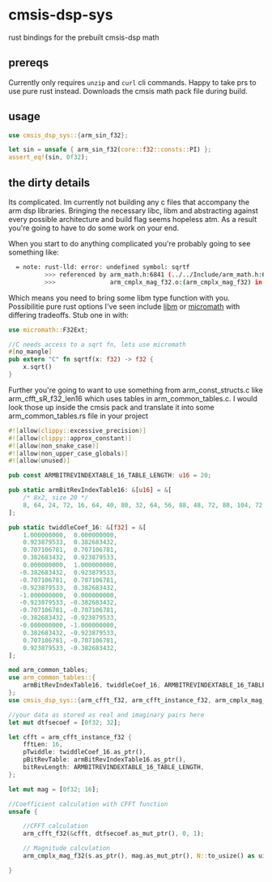 # cmsis-dsp-sys

rust bindings for the prebuilt cmsis-dsp math

## prereqs

Currently only requires `unzip` and `curl` cli commands. Happy to take prs to use pure rust instead. Downloads the cmsis math pack file during build.

## usage

```rust
use cmsis_dsp_sys::{arm_sin_f32};

let sin = unsafe { arm_sin_f32(core::f32::consts::PI) };
assert_eq!(sin, 0f32);
```

## the dirty details

Its complicated. Im currently not building any c files that accompany the arm dsp libraries. Bringing the necessary libc, libm and abstracting against every possible architecture and build flag seems hopeless atm. As a result you're going to have to do some work on your end.

When you start to do anything complicated you're probably going to see something like:

```bash
  = note: rust-lld: error: undefined symbol: sqrtf
          >>> referenced by arm_math.h:6841 (../../Include/arm_math.h:6841)
          >>>               arm_cmplx_mag_f32.o:(arm_cmplx_mag_f32) in archive /home/jacob/Downloads/dsp-discoveryf4-rust/lab4/libarm_cortexM4lf_math.a
```

Which means you need to bring some libm type function with you. Possibilitie pure rust options I've seen include [libm](https://github.com/rust-lang/libm) or [micromath](https://github.com/NeoBirth/micromath) with differing tradeoffs. Stub one in with:

```rust
use micromath::F32Ext;

//C needs access to a sqrt fn, lets use micromath
#[no_mangle]
pub extern "C" fn sqrtf(x: f32) -> f32 {
    x.sqrt()
}
```

Further you're going to want to use something from arm_const_structs.c like arm_cfft_sR_f32_len16 which uses tables in arm_common_tables.c. I would look those up inside the cmsis pack and translate it into some arm_common_tables.rs file in your project

```rust
#![allow(clippy::excessive_precision)]
#![allow(clippy::approx_constant)]
#![allow(non_snake_case)]
#![allow(non_upper_case_globals)]
#![allow(unused)]

pub const ARMBITREVINDEXTABLE_16_TABLE_LENGTH: u16 = 20;

pub static armBitRevIndexTable16: &[u16] = &[
    /* 8x2, size 20 */
    8, 64, 24, 72, 16, 64, 40, 80, 32, 64, 56, 88, 48, 72, 88, 104, 72, 96, 104, 112,
];

pub static twiddleCoef_16: &[f32] = &[
    1.000000000,  0.000000000,
    0.923879533,  0.382683432,
    0.707106781,  0.707106781,
    0.382683432,  0.923879533,
    0.000000000,  1.000000000,
   -0.382683432,  0.923879533,
   -0.707106781,  0.707106781,
   -0.923879533,  0.382683432,
   -1.000000000,  0.000000000,
   -0.923879533, -0.382683432,
   -0.707106781, -0.707106781,
   -0.382683432, -0.923879533,
   -0.000000000, -1.000000000,
    0.382683432, -0.923879533,
    0.707106781, -0.707106781,
    0.923879533, -0.382683432,
];
```

```rust
mod arm_common_tables;
use arm_common_tables::{
    armBitRevIndexTable16, twiddleCoef_16, ARMBITREVINDEXTABLE_16_TABLE_LENGTH,
};
use cmsis_dsp_sys::{arm_cfft_f32, arm_cfft_instance_f32, arm_cmplx_mag_f32};

//your data as stored as real and imaginary pairs here
let mut dtfsecoef = [0f32; 32];

let cfft = arm_cfft_instance_f32 {
    fftLen: 16,
    pTwiddle: twiddleCoef_16.as_ptr(),
    pBitRevTable: armBitRevIndexTable16.as_ptr(),
    bitRevLength: ARMBITREVINDEXTABLE_16_TABLE_LENGTH,
};

let mut mag = [0f32; 16];

//Coefficient calculation with CFFT function
unsafe {

    //CFFT calculation
    arm_cfft_f32(&cfft, dtfsecoef.as_mut_ptr(), 0, 1);

    // Magnitude calculation
    arm_cmplx_mag_f32(s.as_ptr(), mag.as_mut_ptr(), N::to_usize() as uint32_t);

}
```
